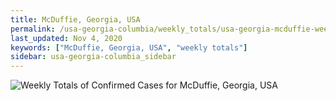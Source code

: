 ```yaml
---
title: McDuffie, Georgia, USA
permalink: /usa-georgia-columbia/weekly_totals/usa-georgia-mcduffie-weekly_totals.html
last_updated: Nov 4, 2020
keywords: ["McDuffie, Georgia, USA", "weekly totals"]
sidebar: usa-georgia-columbia_sidebar
---
```


![Weekly Totals of Confirmed Cases for McDuffie, Georgia, USA](/covid_tracker/images/graphs/usa-georgia-mcduffie-weekly_totals_graph.png)
